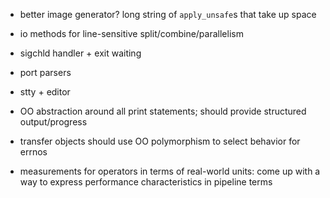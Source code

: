 - better image generator? long string of `apply_unsafe`s that take up space
- io methods for line-sensitive split/combine/parallelism
- sigchld handler + exit waiting
- port parsers
- stty + editor
- OO abstraction around all print statements; should provide structured
  output/progress

- transfer objects should use OO polymorphism to select behavior for errnos

- measurements for operators in terms of real-world units: come up with a way
  to express performance characteristics in pipeline terms

